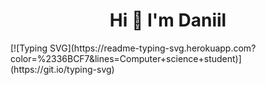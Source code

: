 <h1 align="center">Hi 👋 I'm Daniil</h1>
[![Typing SVG](https://readme-typing-svg.herokuapp.com?color=%2336BCF7&lines=Computer+science+student)](https://git.io/typing-svg)
